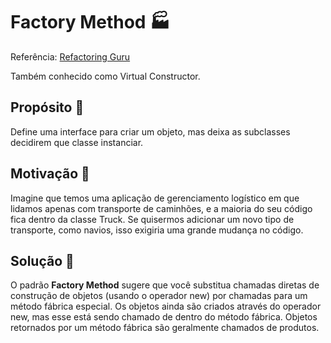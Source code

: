 ﻿# Factory Method 🏭

Referência: [Refactoring Guru](https://refactoring.guru/pt-br/design-patterns/factory-method)

Também conhecido como Virtual Constructor.

## Propósito 🧐

Define uma interface para criar um objeto, mas deixa as subclasses decidirem que classe instanciar.

## Motivação 🫶

Imagine que temos uma aplicação de gerenciamento logístico em que lidamos apenas com transporte de caminhões, e a
maioria do seu código fica dentro da classe Truck. Se quisermos adicionar um novo tipo de transporte, como navios, 
isso exigiria uma grande mudança no código.

## Solução 🤩

O padrão **Factory Method** sugere que você substitua chamadas diretas de construção de objetos (usando o operador new) por chamadas para um método fábrica especial. 
Os objetos ainda são criados através do operador new, mas esse está sendo chamado de dentro do método fábrica. 
Objetos retornados por um método fábrica são geralmente chamados de produtos.